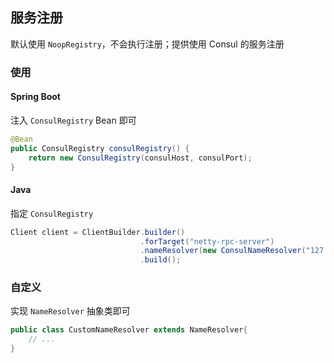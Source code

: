 ## 服务注册

默认使用 `NoopRegistry`，不会执行注册；提供使用 Consul 的服务注册

### 使用

#### Spring Boot 

注入 `ConsulRegistry` Bean 即可

```java
@Bean
public ConsulRegistry consulRegistry() {
    return new ConsulRegistry(consulHost, consulPort);
}
```

#### Java 

指定 `ConsulRegistry`

```java
Client client = ClientBuilder.builder()
                             .forTarget("netty-rpc-server")
                             .nameResolver(new ConsulNameResolver("127.0.0.1", 8500))
                             .build();
```

### 自定义

实现 `NameResolver` 抽象类即可

```java
public class CustomNameResolver extends NameResolver{
    // ...
}
```